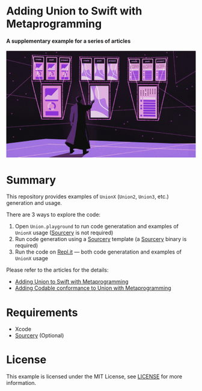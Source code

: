 Adding Union to Swift with Metaprogramming
======================================

#### A supplementary example for a series of articles

![](https://github.com/ivangoremykin/uiviewcontroller-metaprogramming/blob/media/editorial-illustration.jpg)

# Summary

This repository provides examples of `UnionX` (`Union2`, `Union3`, etc.) generation and usage.

There are 3 ways to explore the code:
1. Open `Union.playground` to run code generatation and examples of `UnionX` usage ([Sourcery](https://github.com/krzysztofzablocki/Sourcery) is not required)
2. Run code generation using a [Sourcery](https://github.com/krzysztofzablocki/Sourcery) template (a [Sourcery](https://github.com/krzysztofzablocki/Sourcery) binary is required)
3. Run the code on [Repl.it](https://github.com/ivangoremykin/union/blob/main/Replit.md) — both code generatation and examples of `UnionX` usage

Please refer to the articles for the details:
* [Adding Union to Swift with Metaprogramming](https://dev.to/ivangoremykin/adding-union-to-swift-with-metaprogramming-510d-temp-slug-2422196)
* [Adding Codable conformance to Union with Metaprogramming](https://dev.to/ivangoremykin/adding-codable-conformance-to-union-with-metaprogramming-4k08-temp-slug-1197351)

# Requirements
* Xcode
* [Sourcery](https://github.com/krzysztofzablocki/Sourcery) (Optional)

# License
This example is licensed under the MIT License, see [LICENSE](https://github.com/ivangoremykin/union/blob/main/LICENSE) for more information.
